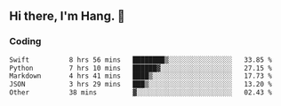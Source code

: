 ## Hi there, I'm Hang. 👋

### Coding

<!--START_SECTION:waka-->

```txt
Swift          8 hrs 56 mins   ████████▒░░░░░░░░░░░░░░░░   33.85 %
Python         7 hrs 10 mins   ██████▓░░░░░░░░░░░░░░░░░░   27.15 %
Markdown       4 hrs 41 mins   ████▒░░░░░░░░░░░░░░░░░░░░   17.73 %
JSON           3 hrs 29 mins   ███▒░░░░░░░░░░░░░░░░░░░░░   13.20 %
Other          38 mins         ▓░░░░░░░░░░░░░░░░░░░░░░░░   02.43 %
```

<!--END_SECTION:waka-->
